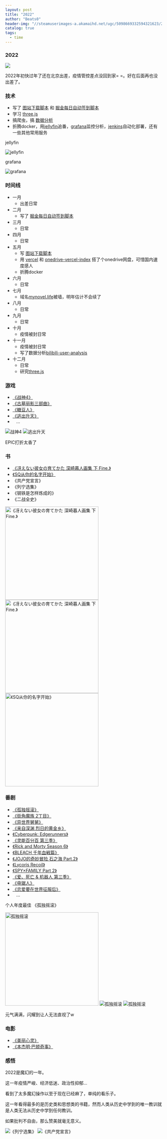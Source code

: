 ```yaml
---
layout: post
title: "2022"
author: "Beats0"
header-img: "//steamuserimages-a.akamaihd.net/ugc/5098669332594321623/21CCF9E744EDDE86545232827226D8C9F2CA08E5/"
catalog: true
tags:
  - time
---
```



### 2022

![](https://steamuserimages-a.akamaihd.net/ugc/5098669332620876961/0C959645678118512C4A6E7301DB4213BE53C208/)

2022年初快过年了还在北京出差，疫情管控差点没回到家= =。好在后面再也没出差了。

### 技术
 
 - 写了 [图站下载脚本](https://github.com/Beats0/scripter/tree/master/Booru-Selector-Downloader) 和 [掘金每日自动签到脚本](https://github.com/Beats0/juejin-auto-checkin-serve)
 - 学习 [three.js](https://threejs.org)
 - 搞爬虫，搞 [数据分析](https://www.kaggle.com/code/beats0/bilibili-user-analysis)
 - 折腾docker，用[jellyfin](https://hub.docker.com/r/linuxserver/jellyfin)追番，[grafana](https://grafana.com/)监控分析，[jenkins](https://hub.docker.com/r/jenkins/jenkins)自动化部署，还有一些其他常用服务

jellyfin

![jellyfin](https://steamuserimages-a.akamaihd.net/ugc/5098669332621157137/767ED529E2800AF456070D7D39ED49FF5032CFCF/)

grafana

![grafana](https://steamuserimages-a.akamaihd.net/ugc/5098669332621085517/1B533CBFA5CF2C9384FC540A1DD5282514F308F1/)

### 时间线

- 一月
  - 出差日常
- 二月
  - 写了 [掘金每日自动签到脚本](https://github.com/Beats0/juejin-auto-checkin-serve)
- 三月
  - 日常
- 四月
  - 日常
- 五月
  - 写 [图站下载脚本](https://github.com/Beats0/scripter/tree/master/Booru-Selector-Downloader)
  - 用 [vercel](https://vercel.com) 和 [onedrive-vercel-index](https://github.com/spencerwooo/onedrive-vercel-index) 搭了个onedrive网盘，可惜国内速度感人
  - 折腾docker
- 六月
  - 日常
- 七月
  - 域名[mynovel.life](https://mynovel.life/)被墙，明年估计不会续了
- 八月
  - 日常
- 九月
  - 日常
- 十月
  - 疫情被封日常
- 十一月
  - 疫情被封日常
  - 写了数据分析[bilibili-user-analysis](https://www.kaggle.com/code/beats0/bilibili-user-analysis)
- 十二月
  - 日常
  - 研究[three.js](https://github.com/mrdoob/three.js)


### 游戏

- [《战神4》](https://store.epicgames.com/en-US/p/god-of-war)
- [《古墓丽影三部曲》](https://store.epicgames.com/en-US/p/rise-of-the-tomb-raider)
- [《糖豆人》](https://store.epicgames.com/en-US/p/fall-guys)
- [《逃出升天》](https://store.steampowered.com/app/1222700/A_Way_Out/)
-   &nbsp; &nbsp;...

<img src="https://steamuserimages-a.akamaihd.net/ugc/5098669332594386160/BD35D7BD70E747C69D820473542F552A51FA8680/" class="imgCover lazyload" title="战神4" /> 

<img src="https://steamuserimages-a.akamaihd.net/ugc/5098669332594386010/AF122E79D894A37E00784CF123DA21A9707BD3B6/" class="imgCover lazyload" title="逃出升天" /> 


EPIC打折太香了

### 书

- [《冴えない彼女の育てかた 深崎暮人画集 下 Fine.》](https://bgm.tv/subject/355774)
- [《SQ从你的名字开始》](https://bgm.tv/subject/355774)
- 《共产党宣言》
- 《列宁选集》
- 《钢铁是怎样炼成的》
- 《二战全史》

<img src="https://steamuserimages-a.akamaihd.net/ugc/5098669332594558720/CC362DB7EEAADF3490F1C28E752F366FB816CEE8/" class="imgCover lazyload" width=300 title="《冴えない彼女の育てかた 深崎暮人画集 下 Fine.》" /> 

<img src="https://steamuserimages-a.akamaihd.net/ugc/5098669332594550250/BDCE83367B774CF05B60EE0C4757636FFB56381C/" class="imgCover lazyload" width=300 title="《冴えない彼女の育てかた 深崎暮人画集 下 Fine.》" /> 

<img src="https://steamuserimages-a.akamaihd.net/ugc/5098669332594550400/5D6889A7C6D0D00AE5F8055AD0885AD4143E7205/" class="imgCover lazyload" width=300 title="《SQ从你的名字开始》" /> 

### 番剧

- [《孤独摇滚》](https://bgm.tv/subject/328609)
- [《街角魔族 2丁目》](https://bgm.tv/subject/313852)
- [《异世界舅舅》](https://bgm.tv/subject/339326)
- [《来自深渊 烈日的黄金乡》](https://bgm.tv/subject/298477)
- [《Cyberpunk: Edgerunners》](https://bgm.tv/subject/309311)
- [《灵能百分百 第三季》](https://bgm.tv/subject/353605)
- [《Rick and Morty Season 6》](https://bgm.tv/subject/358934)
- [《BLEACH 千年血戦篇》](https://bgm.tv/subject/302286)
- [《JOJO的奇妙冒险 石之海 Part.2》](https://bgm.tv/subject/375913)
- [《Lycoris Recoil》](https://bgm.tv/subject/364450)
- [《SPY×FAMILY Part 2》](https://bgm.tv/subject/373267)
- [《爱、死亡 & 机器人 第三季》](https://bgm.tv/subject/333707)
- [《电锯人》](https://bgm.tv/subject/321885)
- [《恋爱要在世界征服后》](https://bgm.tv/subject/332446)
-   &nbsp; &nbsp;...



个人年度最佳 《孤独摇滚》

<img src="https://steamuserimages-a.akamaihd.net/ugc/5098669332594372194/77372413158130994249FA31F4AE9797BAC00723/" class="imgCover lazyload" width=300 title="孤独摇滚" /> 

<img src="https://p.sda1.dev/8/b8dcd4d31c42c51808eb798f5f26fcf2/mahou.webp" class="imgCover lazyload" title="孤独摇滚" /> 

<img src="https://p.sda1.dev/8/a436a7b0c44498fbe2bf55c2cc301ddc/Kita.webp" class="imgCover lazyload" title="孤独摇滚" /> 

元气满满，闪耀到让人无法直视了w

### 电影

- [《美丽心灵》](https://www.bilibili.com/bangumi/play/ss26175)
- [《本杰明·巴顿奇事》](https://www.bilibili.com/bangumi/play/ss32351)


### 感悟

2022是魔幻的一年。

这一年疫情严峻、经济低迷、政治性抑郁...

看到了太多魔幻操作以至于现在已经麻了，单纯的看乐子。

这一年看得最多的是历史类和思想类的书籍，然而人类从历史中学到的唯一教训就是人类无法从历史中学到任何教训。

如果批判不自由，那么赞美就毫无意义。

<img src="https://steamuserimages-a.akamaihd.net/ugc/5098669332594218422/73EC594F0A05E3EDF35E5D79E70D5C3D9E25910D/" class="imgCover lazyload" title="《列宁选集》" /> 

<img src="https://steamuserimages-a.akamaihd.net/ugc/5098669332594218286/E4C5487D725C754E58EF4EFFDA1C3706FE5C86EE/" class="imgCover lazyload" title="《共产党宣言》" /> 






